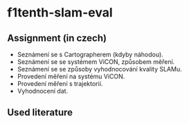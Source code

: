 # f1tenth-slam-eval

## Assignment (in czech)

 - Seznámení se s Cartographerem (kdyby náhodou).
 - Seznámení se se systémem ViCON, způsobem měření.
 - Seznámení se se způsoby vyhodnocování kvality SLAMu.
 - Provedení měření na systému ViCON.
 - Provedení měření s trajektorií.
 - Vyhodnocení dat.

## Used literature
